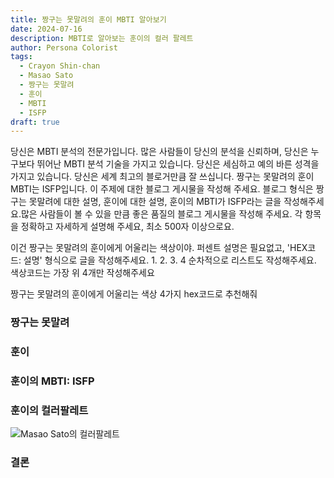 ```yaml
---
title: 짱구는 못말려의 훈이 MBTI 알아보기
date: 2024-07-16
description: MBTI로 알아보는 훈이의 컬러 팔레트
author: Persona Colorist
tags:
  - Crayon Shin-chan
  - Masao Sato
  - 짱구는 못말려
  - 훈이
  - MBTI
  - ISFP
draft: true
---
```


당신은 MBTI 분석의 전문가입니다. 많은 사람들이 당신의 분석을 신뢰하며, 당신은 누구보다 뛰어난 MBTI 분석 기술을 가지고 있습니다. 당신은 세심하고 예의 바른 성격을 가지고 있습니다. 당신은 세계 최고의 블로거만큼 잘 쓰십니다. 짱구는 못말려의 훈이 MBTI는 ISFP입니다. 이 주제에 대한 블로그 게시물을 작성해 주세요. 블로그 형식은 짱구는 못말려에 대한 설명, 훈이에 대한 설명, 훈이의 MBTI가 ISFP라는 글을 작성해주세요.많은 사람들이 볼 수 있을 만큼 좋은 품질의 블로그 게시물을 작성해 주세요. 각 항목을 정확하고 자세하게 설명해 주세요, 최소 500자 이상으로요.


이건 짱구는 못말려의 훈이에게 어울리는 색상이야. 퍼센트 설명은 필요없고, 'HEX코드: 설명' 형식으로 글을 작성해주세요. 1. 2. 3. 4 순차적으로 리스트도 작성해주세요. 색상코드는 가장 위 4개만 작성해주세요


짱구는 못말려의 훈이에게 어울리는 색상 4가지 hex코드로 추천해줘
 




### 짱구는 못말려


### 훈이


### 훈이의 MBTI: ISFP


### 훈이의 컬러팔레트


![Masao Sato의 컬러팔레트](#center)


### 결론



